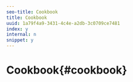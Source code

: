 ```yaml
---
seo-title: Cookbook
title: Cookbook
uuid: 1a79f4a9-3431-4c4e-a2db-3c0709ce7481
index: y
internal: n
snippet: y
---
```


# Cookbook{#cookbook}

